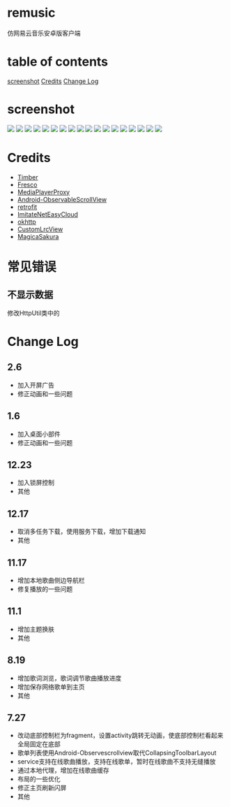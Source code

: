 # remusic
仿网易云音乐安卓版客户端

# table of contents
[screenshot](#screenshot)
[Credits](#credits)
[Change Log](#change-log)

# screenshot
![](https://github.com/aa112901/remusic/blob/master/screenshot/1%20(2).png)
![](https://github.com/aa112901/remusic/blob/master/screenshot/device-2016-11-01-103226.png)
![](https://github.com/aa112901/remusic/blob/master/screenshot/1%20(3).png)
![](https://github.com/aa112901/remusic/blob/master/screenshot/device-2016-08-18-213206.png)
![](https://github.com/aa112901/remusic/blob/master/screenshot/device-2016-08-18-213321.png)
![](https://github.com/aa112901/remusic/blob/master/screenshot/1%20(5).png)
![](https://github.com/aa112901/remusic/blob/master/screenshot/1%20(6).png)
![](https://github.com/aa112901/remusic/blob/master/screenshot/1%20(7).png)
![](https://github.com/aa112901/remusic/blob/master/screenshot/1%20(9).png)
![](https://github.com/aa112901/remusic/blob/master/screenshot/1%20(10).png)
![](https://github.com/aa112901/remusic/blob/master/screenshot/device-2016-03-24-133544%20(%E5%A4%8D%E5%88%B6).png)
![](https://github.com/aa112901/remusic/blob/master/screenshot/device-2016-08-18-213609.png)
![](https://github.com/aa112901/remusic/blob/master/screenshot/play_change.png)
![](https://github.com/aa112901/remusic/blob/master/screenshot/device-2016-03-26-123242.png)
![](https://github.com/aa112901/remusic/blob/master/screenshot/device-2016-03-26-123513.png)
![](https://github.com/aa112901/remusic/blob/master/screenshot/device-2016-03-24-134324%20(%E5%A4%8D%E5%88%B6).png)
![](https://github.com/aa112901/remusic/blob/master/screenshot/locked.png)
![](https://github.com/aa112901/remusic/blob/master/screenshot/widget.png)


# Credits
- [Timber](https://github.com/naman14/Timber)
- [Fresco](https://github.com/facebook/fresco)
- [MediaPlayerProxy](https://github.com/andrewhanks/MediaPlayerProxy)
- [Android-ObservableScrollView](https://github.com/ksoichiro/Android-ObservableScrollView)
- [retrofit](https://github.com/square/retrofit)
- [ImitateNetEasyCloud](https://github.com/GiitSmile/ImitateNetEasyCloud)
- [okhttp](https://github.com/square/okhttp)
- [CustomLrcView](https://github.com/android-lili/CustomLrcView-master)
- [MagicaSakura](https://github.com/Bilibili/MagicaSakura "MagicaSakura")

# 常见错误
## 不显示数据
修改HttpUtil类中的

# Change Log
## 2.6
- 加入开屏广告
- 修正动画和一些问题

## 1.6
- 加入桌面小部件
- 修正动画和一些问题

## 12.23
- 加入锁屏控制
- 其他

## 12.17
- 取消多任务下载，使用服务下载，增加下载通知
- 其他

## 11.17
- 增加本地歌曲侧边导航栏
- 修复播放的一些问题


## 11.1
- 增加主题换肤
- 其他

## 8.19 
- 增加歌词浏览，歌词调节歌曲播放进度
- 增加保存网络歌单到主页
- 其他
 
## 7.27
- 改动底部控制栏为fragment，设置activity跳转无动画，使底部控制栏看起来全局固定在底部
- 歌单列表使用Android-Observescrollview取代CollapsingToolbarLayout
- service支持在线歌曲播放，支持在线歌单，暂时在线歌曲不支持无缝播放
- 通过本地代理，增加在线歌曲缓存
- 布局的一些优化
- 修正主页刷新闪屏
- 其他
